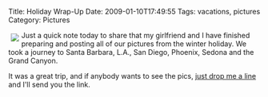 Title: Holiday Wrap-Up
Date: 2009-01-10T17:49:55
Tags: vacations, pictures
Category: Pictures


<img src="http://michaeljaylissner.com/files/images/DSC01041_small.thumbnail.JPG" style="float: left; padding: 5px">Just a quick note today to share that my girlfriend and I have finished preparing and posting all of our pictures from the winter holiday. We took a journey to Santa Barbara, L.A., San Diego, Phoenix, Sedona and the Grand Canyon.

It was a great trip, and if anybody wants to see the pics, <a href="http://michaeljaylissner.com/contact">just drop me a line</a> and I'll send you the link.
